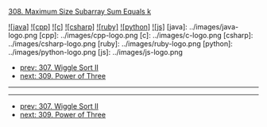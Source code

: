 [308. Maximum Size Subarray Sum Equals k](https://leetcode.com/problems/maximum-size-subarray-sum-equals-k/)

[![java]](../java/308-maximum-size-subarray-sum-equals-k.md)
[![cpp]](../cpp/308-maximum-size-subarray-sum-equals-k.md)
[![c]](../c/308-maximum-size-subarray-sum-equals-k.md)
[![csharp]](../csharp/308-maximum-size-subarray-sum-equals-k.md)
[![ruby]](../ruby/308-maximum-size-subarray-sum-equals-k.md)
[![python]](../python/308-maximum-size-subarray-sum-equals-k.md)
[![js]](../js/308-maximum-size-subarray-sum-equals-k.md)
[java]: ../images/java-logo.png
[cpp]: ../images/cpp-logo.png
[c]: ../images/c-logo.png
[csharp]: ../images/csharp-logo.png
[ruby]: ../images/ruby-logo.png
[python]: ../images/python-logo.png
[js]: ../images/js-logo.png

- [prev: 307. Wiggle Sort II](307-wiggle-sort-ii.md)
- [next: 309. Power of Three](309-power-of-three.md)

---


---

- [prev: 307. Wiggle Sort II](307-wiggle-sort-ii.md)
- [next: 309. Power of Three](309-power-of-three.md)
